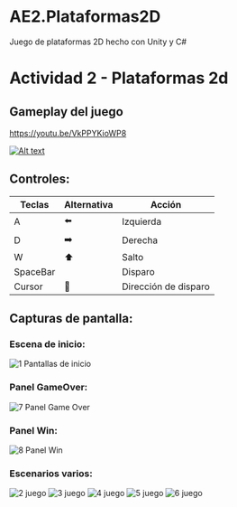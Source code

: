 # AE2.Plataformas2D
Juego de plataformas 2D hecho con Unity y C#

# Actividad 2 - Plataformas 2d

## Gameplay del juego

[https://youtu.be/VkPPYKioWP8 ](https://youtu.be/VkPPYKioWP8)

[![Alt text](https://img.youtube.com/vi/VkPPYKioWP8/0.jpg)](https://youtu.be/VkPPYKioWP8)

## Controles:

| Teclas | Alternativa | Acción |
| --- | --- | --- |
| A  | ⬅️ | Izquierda |
| D | ➡️ | Derecha |
| W | ⬆️ | Salto |
| SpaceBar |  | Disparo |
| Cursor | 🎯 | Dirección de disparo |

## Capturas de pantalla:

### Escena de inicio:
![1  Pantallas de inicio](https://user-images.githubusercontent.com/78205607/157663063-50da331a-7e14-4398-aafb-159a68528276.png)

### Panel GameOver:
![7  Panel Game Over](https://user-images.githubusercontent.com/78205607/157663129-e3d9600a-62b3-439c-85b4-cd5a38f10bde.png)

### Panel Win:
![8  Panel Win](https://user-images.githubusercontent.com/78205607/157663139-82a59c43-022e-4c27-9424-f2309bb84011.png)

### Escenarios varios:

![2  juego](https://user-images.githubusercontent.com/78205607/157663087-9d5e9012-1ad8-46f2-a79b-1f86db81e17b.png)
![3  juego](https://user-images.githubusercontent.com/78205607/157663094-da7b978c-eb89-4138-ba76-586a60a51224.png)
![4 juego](https://user-images.githubusercontent.com/78205607/157663101-07968680-b13f-43c9-9eee-cafbaab42b43.png)
![5 juego](https://user-images.githubusercontent.com/78205607/157663107-76fbd84b-45cc-40d1-b0f2-fbd1841a3fdb.png)
![6 juego](https://user-images.githubusercontent.com/78205607/157663133-0a8d75ce-ee88-405a-b17c-9ecfa7292c98.png)

